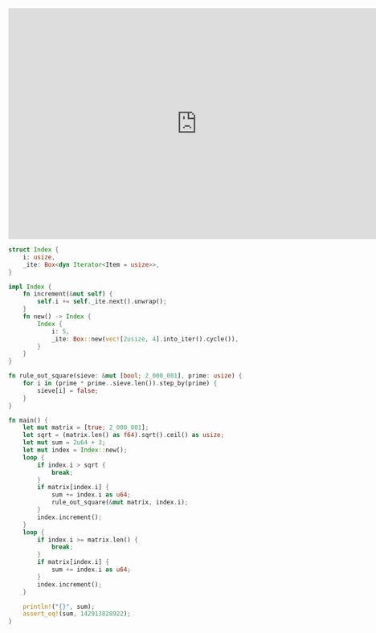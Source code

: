 <html><iframe src="https://docs.google.com/presentation/d/e/2PACX-1vSDrcKWHFjeKXjPU8Imn_bIxq0SFnTdaY00LN6i4LCVPSkAm-zdfUxqIJOYvKLibFpK3WCuqaSmrEQS/embed?start=false&loop=false&delayms=60000" frameborder="0" width="750" height="460" allowfullscreen="true" mozallowfullscreen="true" webkitallowfullscreen="true"></iframe></iframe></html>

```rust
struct Index {
    i: usize,
    _ite: Box<dyn Iterator<Item = usize>>,
}

impl Index {
    fn increment(&mut self) {
        self.i += self._ite.next().unwrap();
    }
    fn new() -> Index {
        Index {
            i: 5,
            _ite: Box::new(vec![2usize, 4].into_iter().cycle()),
        }
    }
}

fn rule_out_square(sieve: &mut [bool; 2_000_001], prime: usize) {
    for i in (prime * prime..sieve.len()).step_by(prime) {
        sieve[i] = false;
    }
}

fn main() {
    let mut matrix = [true; 2_000_001];
    let sqrt = (matrix.len() as f64).sqrt().ceil() as usize;
    let mut sum = 2u64 + 3;
    let mut index = Index::new();
    loop {
        if index.i > sqrt {
            break;
        }
        if matrix[index.i] {
            sum += index.i as u64;
            rule_out_square(&mut matrix, index.i);
        }
        index.increment();
    }
    loop {
        if index.i >= matrix.len() {
            break;
        }
        if matrix[index.i] {
            sum += index.i as u64;
        }
        index.increment();
    }

    println!("{}", sum);
    assert_eq!(sum, 142913828922);
}
```
